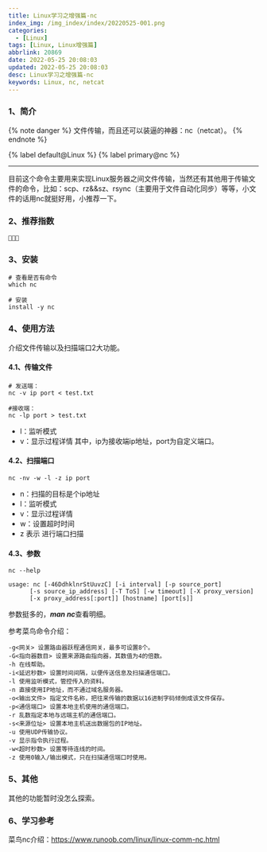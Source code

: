 ```yaml
---
title: Linux学习之增强篇-nc
index_img: /img_index/index/20220525-001.png
categories:
  - [Linux]
tags: [Linux, Linux增强篇]
abbrlink: 20869
date: 2022-05-25 20:08:03
updated: 2022-05-25 20:08:03
desc: Linux学习之增强篇-nc
keywords: Linux, nc, netcat
---
```



### 1、简介

{% note danger %}
文件传输，而且还可以装逼的神器：nc（netcat）。
{% endnote %}

{% label default@Linux %} {% label primary@nc %}

<!--more-->
<hr />

目前这个命令主要用来实现Linux服务器之间文件传输，当然还有其他用于传输文件的命令，比如：scp、rz&&sz、rsync（主要用于文件自动化同步）等等，小文件的话用nc就挺好用，小推荐一下。

### 2、推荐指数
```
🌟🌟🌟
```

### 3、安装

```
# 查看是否有命令
which nc

# 安装
install -y nc
```

### 4、使用方法

介绍文件传输以及扫描端口2大功能。

#### 4.1、传输文件

```
# 发送端：
nc -v ip port < test.txt

#接收端：
nc -lp port > test.txt
```
- l：监听模式
- v：显示过程详情
其中，ip为接收端ip地址，port为自定义端口。

#### 4.2、扫描端口

```
nc -nv -w -l -z ip port
```
- n：扫描的目标是个ip地址
- l：监听模式
- v：显示过程详情
- w：设置超时时间
- z 表示 进行端口扫描

#### 4.3、参数

```
nc --help

usage: nc [-46DdhklnrStUuvzC] [-i interval] [-p source_port]
	  [-s source_ip_address] [-T ToS] [-w timeout] [-X proxy_version]
	  [-x proxy_address[:port]] [hostname] [port[s]]
```
参数挺多的，***man nc***查看明细。

参考菜鸟命令介绍：
```
-g<网关> 设置路由器跃程通信网关，最多可设置8个。
-G<指向器数目> 设置来源路由指向器，其数值为4的倍数。
-h 在线帮助。
-i<延迟秒数> 设置时间间隔，以便传送信息及扫描通信端口。
-l 使用监听模式，管控传入的资料。
-n 直接使用IP地址，而不通过域名服务器。
-o<输出文件> 指定文件名称，把往来传输的数据以16进制字码倾倒成该文件保存。
-p<通信端口> 设置本地主机使用的通信端口。
-r 乱数指定本地与远端主机的通信端口。
-s<来源位址> 设置本地主机送出数据包的IP地址。
-u 使用UDP传输协议。
-v 显示指令执行过程。
-w<超时秒数> 设置等待连线的时间。
-z 使用0输入/输出模式，只在扫描通信端口时使用。
```


### 5、其他

其他的功能暂时没怎么探索。

### 6、学习参考

菜鸟nc介绍：https://www.runoob.com/linux/linux-comm-nc.html
